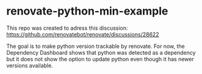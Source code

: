 # renovate-python-min-example
This repo was created to adress this discussion: https://github.com/renovatebot/renovate/discussions/28622

The goal is to make python version trackable by renovate. For now, the Dependency Dashboard shows that python was detected as a dependency but it does not show the option to update python even though it has newer versions available.
